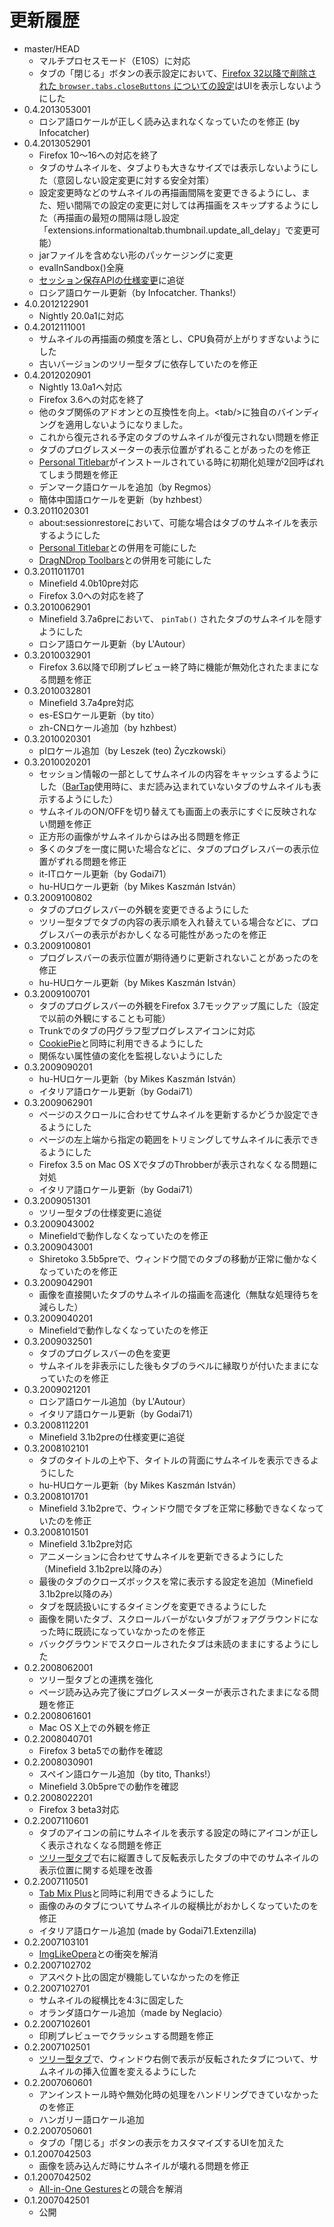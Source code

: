 # 更新履歴

 - master/HEAD
   * マルチプロセスモード（E10S）に対応
   * タブの「閉じる」ボタンの表示設定において、[Firefox 32以降で削除された `browser.tabs.closeButtons` についての設定](https://bugzilla.mozilla.org/show_bug.cgi?id=865826)はUIを表示しないようにした
 - 0.4.2013053001
   * ロシア語ロケールが正しく読み込まれなくなっていたのを修正 (by Infocatcher)
 - 0.4.2013052901
   * Firefox 10〜16への対応を終了
   * タブのサムネイルを、タブよりも大きなサイズでは表示しないようにした（意図しない設定変更に対する安全対策）
   * 設定変更時などのサムネイルの再描画間隔を変更できるようにし、また、短い間隔での設定の変更に対しては再描画をスキップするようにした（再描画の最短の間隔は隠し設定「extensions.informationaltab.thumbnail.update_all_delay」で変更可能）
   * jarファイルを含めない形のパッケージングに変更
   * evalInSandbox()全廃
   * [セッション保存APIの仕様変更](http://dutherenverseauborddelatable.wordpress.com/2013/05/23/add-on-breakage-continued-list-of-add-ons-that-will-probably-be-affected/)に追従
   * ロシア語ロケール更新（by Infocatcher. Thanks!）
 - 4.0.2012122901
   * Nightly 20.0a1に対応
 - 0.4.2012111001
   * サムネイルの再描画の頻度を落とし、CPU負荷が上がりすぎないようにした
   * 古いバージョンのツリー型タブに依存していたのを修正
 - 0.4.2012020901
   * Nightly 13.0a1へ対応
   * Firefox 3.6への対応を終了
   * 他のタブ関係のアドオンとの互換性を向上。&lt;tab/&gt;に独自のバインディングを適用しないようになりました。
   * これから復元される予定のタブのサムネイルが復元されない問題を修正
   * タブのプログレスメーターの表示位置がずれることがあったのを修正
   * [Personal Titlebar](https://addons.mozilla.org/firefox/addon/personal-titlebar/)がインストールされている時に初期化処理が2回呼ばれてしまう問題を修正
   * デンマーク語ロケールを追加（by Regmos）
   * 簡体中国語ロケールを更新（by hzhbest）
 - 0.3.2011020301
   * about:sessionrestoreにおいて、可能な場合はタブのサムネイルを表示するようにした
   * [Personal Titlebar](https://addons.mozilla.org/firefox/addon/personal-titlebar/)との併用を可能にした
   * [DragNDrop Toolbars](https://addons.mozilla.org/firefox/addon/dragndrop-toolbars/)との併用を可能にした
 - 0.3.2011011701
   * Minefield 4.0b10pre対応
   * Firefox 3.0への対応を終了
 - 0.3.2010062901
   * Minefield 3.7a6preにおいて、 `pinTab()` されたタブのサムネイルを隠すようにした
   * ロシア語ロケール更新（by L'Autour）
 - 0.3.2010032901
   * Firefox 3.6以降で印刷プレビュー終了時に機能が無効化されたままになる問題を修正
 - 0.3.2010032801
   * Minefield 3.7a4pre対応
   * es-ESロケール更新（by tito）
   * zh-CNロケール追加（by hzhbest）
 - 0.3.2010020301
   * plロケール追加（by Leszek (teo) Życzkowski）
 - 0.3.2010020201
   * セッション情報の一部としてサムネイルの内容をキャッシュするようにした（[BarTap](https://addons.mozilla.org/firefox/addon/67651)使用時に、まだ読み込まれていないタブのサムネイルも表示するようにした）
   * サムネイルのON/OFFを切り替えても画面上の表示にすぐに反映されない問題を修正
   * 正方形の画像がサムネイルからはみ出る問題を修正
   * 多くのタブを一度に開いた場合などに、タブのプログレスバーの表示位置がずれる問題を修正
   * it-ITロケール更新（by Godai71）
   * hu-HUロケール更新（by Mikes Kaszmán István）
 - 0.3.2009100802
   * タブのプログレスバーの外観を変更できるようにした
   * ツリー型タブでタブの内容の表示順を入れ替えている場合などに、プログレスバーの表示がおかしくなる可能性があったのを修正
 - 0.3.2009100801
   * プログレスバーの表示位置が期待通りに更新されないことがあったのを修正
   * hu-HUロケール更新（by Mikes Kaszmán István）
 - 0.3.2009100701
   * タブのプログレスバーの外観をFirefox 3.7モックアップ風にした（設定で以前の外観にすることも可能）
   * Trunkでのタブの円グラフ型プログレスアイコンに対応
   * [CookiePie](http://www.nektra.com/products/cookiepie-tab-firefox-extension)と同時に利用できるようにした
   * 関係ない属性値の変化を監視しないようにした
 - 0.3.2009090201
   * hu-HUロケール更新（by Mikes Kaszmán István）
   * イタリア語ロケール更新（by Godai71）
 - 0.3.2009062901
   * ページのスクロールに合わせてサムネイルを更新するかどうか設定できるようにした
   * ページの左上端から指定の範囲をトリミングしてサムネイルに表示できるようにした
   * Firefox 3.5 on Mac OS XでタブのThrobberが表示されなくなる問題に対処
   * イタリア語ロケール更新（by Godai71）
 - 0.3.2009051301
   * ツリー型タブの仕様変更に追従
 - 0.3.2009043002
   * Minefieldで動作しなくなっていたのを修正
 - 0.3.2009043001
   * Shiretoko 3.5b5preで、ウィンドウ間でのタブの移動が正常に働かなくなっていたのを修正
 - 0.3.2009042901
   * 画像を直接開いたタブのサムネイルの描画を高速化（無駄な処理待ちを減らした）
 - 0.3.2009040201
   * Minefieldで動作しなくなっていたのを修正
 - 0.3.2009032501
   * タブのプログレスバーの色を変更
   * サムネイルを非表示にした後もタブのラベルに縁取りが付いたままになっていたのを修正
 - 0.3.2009021201
   * ロシア語ロケール追加（by L'Autour）
   * イタリア語ロケール更新（by Godai71）
 - 0.3.2008112201
   * Minefield 3.1b2preの仕様変更に追従
 - 0.3.2008102101
   * タブのタイトルの上や下、タイトルの背面にサムネイルを表示できるようにした
   * hu-HUロケール更新（by Mikes Kaszmán István）
 - 0.3.2008101701
   * Minefield 3.1b2preで、ウィンドウ間でタブを正常に移動できなくなっていたのを修正
 - 0.3.2008101501
   * Minefield 3.1b2pre対応
   * アニメーションに合わせてサムネイルを更新できるようにした（Minefield 3.1b2pre以降のみ）
   * 最後のタブのクローズボックスを常に表示する設定を追加（Minefield 3.1b2pre以降のみ）
   * タブを既読扱いにするタイミングを変更できるようにした
   * 画像を開いたタブ、スクロールバーがないタブがフォアグラウンドになった時に既読になっていなかったのを修正
   * バックグラウンドでスクロールされたタブは未読のままにするようにした
 - 0.2.2008062001
   * ツリー型タブとの連携を強化
   * ページ読み込み完了後にプログレスメーターが表示されたままになる問題を修正
 - 0.2.2008061601
   * Mac OS X上での外観を修正
 - 0.2.2008040701
   * Firefox 3 beta5での動作を確認
 - 0.2.2008030901
   * スペイン語ロケール追加（by tito, Thanks!）
   * Minefield 3.0b5preでの動作を確認
 - 0.2.2008022201
   * Firefox 3 beta3対応
 - 0.2.2007110601
   * タブのアイコンの前にサムネイルを表示する設定の時にアイコンが正しく表示されなくなる問題を修正
   * [ツリー型タブ](http://piro.sakura.ne.jp/xul/_treestyletab.html)で右に縦置きして反転表示したタブの中でのサムネイルの表示位置に関する処理を改善
 - 0.2.2007110501
   * [Tab Mix Plus](https://addons.mozilla.org/firefox/addon/1122)と同時に利用できるようにした
   * 画像のみのタブについてサムネイルの縦横比がおかしくなっていたのを修正
   * イタリア語ロケール追加 (made by Godai71.Extenzilla)
 - 0.2.2007103101
   * [ImgLikeOpera](https://addons.mozilla.org/firefox/addon/1672)との衝突を解消
 - 0.2.2007102702
   * アスペクト比の固定が機能していなかったのを修正
 - 0.2.2007102701
   * サムネイルの縦横比を4:3に固定した
   * オランダ語ロケール追加（made by Neglacio）
 - 0.2.2007102601
   * 印刷プレビューでクラッシュする問題を修正
 - 0.2.2007102501
   * [ツリー型タブ](http://piro.sakura.ne.jp/xul/_treestyletab.html)で、ウィンドウ右側で表示が反転されたタブについて、サムネイルの挿入位置を変えるようにした
 - 0.2.2007060601
   * アンインストール時や無効化時の処理をハンドリングできていなかったのを修正
   * ハンガリー語ロケール追加
 - 0.2.2007050601
   * タブの「閉じる」ボタンの表示をカスタマイズするUIを加えた
 - 0.1.2007042503
   * 画像を読み込んだ時にサムネイルが壊れる問題を修正
 - 0.1.2007042502
   * [All-in-One Gestures](https://addons.mozilla.org/firefox/addon/12)との競合を解消
 - 0.1.2007042501
   * 公開
